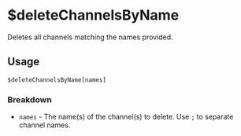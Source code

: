 # $deleteChannelsByName
Deletes all channels matching the names provided.

## Usage
```
$deleteChannelsByName[names]
```

### Breakdown
- `names` - The name(s) of the channel(s) to delete. Use `;` to separate channel names.
